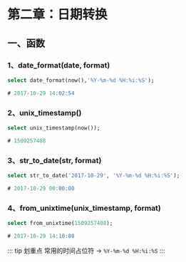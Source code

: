 # 第二章：日期转换

## 一、函数
### 1、date_format(date, format)
```sql
select date_format(now(),'%Y-%m-%d %H:%i:%S');

# 2017-10-29 14:02:54
```

### 2、unix_timestamp()
```sql
select unix_timestamp(now()); 

# 1509257408
```

### 3、str_to_date(str, format)
```sql
select str_to_date('2017-10-29', '%Y-%m-%d %H:%i:%S');

# 2017-10-29 00:00:00
```

### 4、from_unixtime(unix_timestamp, format)
```sql
select from_unixtime(1509257408); 

# 2017-10-29 14:10:08
```

::: tip 划重点
常用的时间占位符 -> `%Y-%m-%d %H:%i:%S`
:::
<ad/>
<comment/>